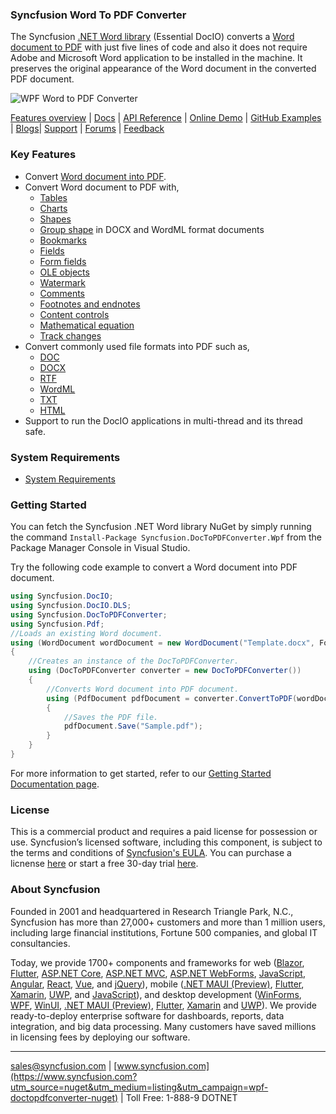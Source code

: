 ### Syncfusion Word To PDF Converter
The Syncfusion [.NET Word library](https://www.syncfusion.com/word-framework/net/word-library?utm_source=nuget&utm_medium=listing&utm_campaign=wpf-doctopdfconverter-nuget) (Essential DocIO) converts a [Word document to PDF](https://www.syncfusion.com/word-framework/net/word-to-pdf-conversion?utm_source=nuget&utm_medium=listing&utm_campaign=wpf-doctopdfconverter-nuget) with just five lines of code and also it does not require Adobe and Microsoft Word application to be installed in the machine. It preserves the original appearance of the Word document in the converted PDF document.

![WPF Word to PDF Converter](https://cdn.syncfusion.com/nuget-readme/fileformats/net-word-to-pdf.png)

[Features overview](https://www.syncfusion.com/word-framework/net/word-library?utm_source=nuget&utm_medium=listing&utm_campaign=wpf-doctopdfconverter-nuget) | [Docs](https://help.syncfusion.com/file-formats/docio/word-to-pdf?utm_source=nuget&utm_medium=listing&utm_campaign=wpf-doctopdfconverter-nuget) | [API Reference](https://help.syncfusion.com/cr/file-formats/Syncfusion.DocToPDFConverter.html?utm_source=nuget&utm_medium=listing&utm_campaign=wpf-doctopdfconverter-nuget) | [Online Demo](https://ej2.syncfusion.com/aspnetmvc/DocIO/DOCtoPDF?utm_source=nuget&utm_medium=listing&utm_campaign=wpf-doctopdfconverter-nuget#/material) | [GitHub Examples](https://github.com/SyncfusionExamples/DocIO-Examples?utm_source=nuget&utm_medium=listing&utm_campaign=wpf-doctopdfconverter-nuget) | [Blogs](https://www.syncfusion.com/blogs/?utm_source=nuget&utm_medium=listing&utm_campaign=wpf-doctopdfconverter-nuget&s=docio)| [Support](https://support.syncfusion.com/create?utm_source=nuget&utm_medium=listing&utm_campaign=wpf-doctopdfconverter-nuget) | [Forums](https://www.syncfusion.com/forums?utm_source=nuget&utm_medium=listing&utm_campaign=wpf-doctopdfconverter-nuget) | [Feedback](https://www.syncfusion.com/feedback/wpf?utm_source=nuget&utm_medium=listing&utm_campaign=wpf-doctopdfconverter-nuget)


### Key Features
* Convert [Word document into PDF](https://help.syncfusion.com/file-formats/docio/word-to-pdf?utm_source=nuget&utm_medium=listing&utm_campaign=wpf-doctopdfconverter-nuget).
* Convert Word document to PDF with,
  * [Tables](https://help.syncfusion.com/file-formats/docio/working-with-tables?utm_source=nuget&utm_medium=listing&utm_campaign=wpf-doctopdfconverter-nuget)
  * [Charts](https://help.syncfusion.com/file-formats/docio/working-with-charts?utm_source=nuget&utm_medium=listing&utm_campaign=wpf-doctopdfconverter-nuget)
  * [Shapes](https://help.syncfusion.com/file-formats/docio/working-with-shapes?utm_source=nuget&utm_medium=listing&utm_campaign=wpf-doctopdfconverter-nuget)
  * [Group shape](https://help.syncfusion.com/file-formats/docio/working-with-shapes?utm_source=nuget&utm_medium=listing&utm_campaign=wpf-doctopdfconverter-nuget#grouping-shapes) in DOCX and WordML format documents
  * [Bookmarks](https://help.syncfusion.com/file-formats/docio/working-with-bookmarks?utm_source=nuget&utm_medium=listing&utm_campaign=wpf-doctopdfconverter-nuget)
  * [Fields](https://help.syncfusion.com/file-formats/docio/working-with-fields?utm_source=nuget&utm_medium=listing&utm_campaign=wpf-doctopdfconverter-nuget)
  * [Form fields](https://help.syncfusion.com/file-formats/docio/working-with-form-fields?utm_source=nuget&utm_medium=listing&utm_campaign=wpf-doctopdfconverter-nuget)
  * [OLE objects](https://help.syncfusion.com/file-formats/docio/working-with-paragraph#appending-ole-objects?utm_source=nuget&utm_medium=listing&utm_campaign=wpf-doctopdfconverter-nuget)
  * [Watermark](https://help.syncfusion.com/file-formats/docio/applying-watermark?utm_source=nuget&utm_medium=listing&utm_campaign=wpf-doctopdfconverter-nuget)
  * [Comments](https://help.syncfusion.com/file-formats/docio/working-with-comments?utm_source=nuget&utm_medium=listing&utm_campaign=wpf-doctopdfconverter-nuget)
  * [Footnotes and endnotes](https://help.syncfusion.com/file-formats/docio/working-with-footnotes-and-endnotes?utm_source=nuget&utm_medium=listing&utm_campaign=wpf-doctopdfconverter-nuget)
  * [Content controls](https://help.syncfusion.com/file-formats/docio/working-with-content-controls?utm_source=nuget&utm_medium=listing&utm_campaign=wpf-doctopdfconverter-nuget)
  * [Mathematical equation](https://help.syncfusion.com/file-formats/docio/working-with-mathematical-equation?utm_source=nuget&utm_medium=listing&utm_campaign=wpf-doctopdfconverter-nuget)
  * [Track changes](https://help.syncfusion.com/file-formats/docio/accepting-or-rejecting-track-changes?utm_source=nuget&utm_medium=listing&utm_campaign=wpf-doctopdfconverter-nuget)
* Convert commonly used file formats into PDF such as,
  * [DOC](https://help.syncfusion.com/file-formats/docio/word-file-formats#word-binary-97-2003-format?utm_source=nuget&utm_medium=listing&utm_campaign=wpf-doctopdfconverter-nuget)
  * [DOCX](https://help.syncfusion.com/file-formats/docio/word-file-formats?utm_source=nuget&utm_medium=listing&utm_campaign=wpf-doctopdfconverter-nuget)
  * [RTF](https://help.syncfusion.com/file-formats/docio/rtf?utm_source=nuget&utm_medium=listing&utm_campaign=wpf-doctopdfconverter-nuget)
  * [WordML](https://help.syncfusion.com/file-formats/docio/word-file-formats?utm_source=nuget&utm_medium=listing&utm_campaign=wpf-doctopdfconverter-nuget#word-processing-xml-xml)
  * [TXT](https://help.syncfusion.com/file-formats/docio/text?utm_source=nuget&utm_medium=listing&utm_campaign=wpf-doctopdfconverter-nuget)
  * [HTML](https://help.syncfusion.com/file-formats/docio/html?utm_source=nuget&utm_medium=listing&utm_campaign=wpf-doctopdfconverter-nuget)
* Support to run the DocIO applications in multi-thread and its thread safe.

### System Requirements
* [System Requirements](https://help.syncfusion.com/file-formats/installation-and-upgrade/system-requirements?utm_source=nuget&utm_medium=listing&utm_campaign=wpf-doctopdfconverter-nuget)

### Getting Started
You can fetch the Syncfusion .NET Word library NuGet by simply running the command `Install-Package Syncfusion.DocToPDFConverter.Wpf` from the Package Manager Console in Visual Studio.

Try the following code example to convert a Word document into PDF document.

```csharp
using Syncfusion.DocIO;
using Syncfusion.DocIO.DLS;
using Syncfusion.DocToPDFConverter;
using Syncfusion.Pdf;
//Loads an existing Word document.
using (WordDocument wordDocument = new WordDocument("Template.docx", FormatType.Automatic))
{
    //Creates an instance of the DocToPDFConverter.
    using (DocToPDFConverter converter = new DocToPDFConverter())
    {
        //Converts Word document into PDF document.
        using (PdfDocument pdfDocument = converter.ConvertToPDF(wordDocument))
        {
            //Saves the PDF file.
            pdfDocument.Save("Sample.pdf");
        }
    }
}
```

For more information to get started, refer to our [Getting Started Documentation page](https://help.syncfusion.com/file-formats/docio/getting-started?utm_source=nuget&utm_medium=listing&utm_campaign=wpf-doctopdfconverter-nuget).

### License
This is a commercial product and requires a paid license for possession or use. Syncfusion’s licensed software, including this component, is subject to the terms and conditions of [Syncfusion's EULA](https://www.syncfusion.com/eula/es/?utm_source=nuget&utm_medium=listing&utm_campaign=wpf-doctopdfconverter-nuget). You can purchase a licnense [here]( https://www.syncfusion.com/sales/products?utm_source=nuget&utm_medium=listing&utm_campaign=wpf-doctopdfconverter-nuget) or start a free 30-day trial [here](https://www.syncfusion.com/account/manage-trials/start-trials?utm_source=nuget&utm_medium=listing&utm_campaign=wpf-doctopdfconverter-nuget).

### About Syncfusion
Founded in 2001 and headquartered in Research Triangle Park, N.C., Syncfusion has more than 27,000+ customers and more than 1 million users, including large financial institutions, Fortune 500 companies, and global IT consultancies.

Today, we provide 1700+ components and frameworks for web ([Blazor](https://www.syncfusion.com/blazor-components?utm_source=nuget&utm_medium=listing&utm_campaign=wpf-doctopdfconverter-nuget), [Flutter](https://www.syncfusion.com/flutter-widgets?utm_source=nuget&utm_medium=listing&utm_campaign=wpf-doctopdfconverter-nuget), [ASP.NET Core](https://www.syncfusion.com/aspnet-core-ui-controls?utm_source=nuget&utm_medium=listing&utm_campaign=wpf-doctopdfconverter-nuget), [ASP.NET MVC](https://www.syncfusion.com/aspnet-mvc-ui-controls?utm_source=nuget&utm_medium=listing&utm_campaign=wpf-doctopdfconverter-nuget), [ASP.NET WebForms](https://www.syncfusion.com/jquery/aspnet-webforms-ui-controls?utm_source=nuget&utm_medium=listing&utm_campaign=wpf-doctopdfconverter-nuget), [JavaScript](https://www.syncfusion.com/javascript-ui-controls?utm_source=nuget&utm_medium=listing&utm_campaign=wpf-doctopdfconverter-nuget), [Angular](https://www.syncfusion.com/angular-ui-components?utm_source=nuget&utm_medium=listing&utm_campaign=wpf-doctopdfconverter-nuget), [React](https://www.syncfusion.com/react-ui-components?utm_source=nuget&utm_medium=listing&utm_campaign=wpf-doctopdfconverter-nuget), [Vue](https://www.syncfusion.com/vue-ui-components?utm_source=nuget&utm_medium=listing&utm_campaign=wpf-doctopdfconverter-nuget), and [jQuery](https://www.syncfusion.com/jquery-ui-widgets?utm_source=nuget&utm_medium=listing&utm_campaign=wpf-doctopdfconverter-nuget)), mobile ([.NET MAUI (Preview)](https://www.syncfusion.com/maui-controls?utm_source=nuget&utm_medium=listing&utm_campaign=wpf-doctopdfconverter-nuget), [Flutter](https://www.syncfusion.com/flutter-widgets?utm_source=nuget&utm_medium=listing&utm_campaign=wpf-doctopdfconverter-nuget), [Xamarin](https://www.syncfusion.com/xamarin-ui-controls?utm_source=nuget&utm_medium=listing&utm_campaign=wpf-doctopdfconverter-nuget), [UWP](https://www.syncfusion.com/uwp-ui-controls?utm_source=nuget&utm_medium=listing&utm_campaign=wpf-doctopdfconverter-nuget), and [JavaScript](https://www.syncfusion.com/javascript-ui-controls?utm_source=nuget&utm_medium=listing&utm_campaign=wpf-doctopdfconverter-nuget)), and desktop development ([WinForms](https://www.syncfusion.com/winforms-ui-controls?utm_source=nuget&utm_medium=listing&utm_campaign=wpf-doctopdfconverter-nuget), [WPF](https://www.syncfusion.com/wpf-ui-controls?utm_source=nuget&utm_medium=listing&utm_campaign=wpf-doctopdfconverter-nuget), [WinUI](https://www.syncfusion.com/winui-controls?utm_source=nuget&utm_medium=listing&utm_campaign=wpf-doctopdfconverter-nuget), [.NET MAUI (Preview)](https://www.syncfusion.com/maui-controls?utm_source=nuget&utm_medium=listing&utm_campaign=wpf-doctopdfconverter-nuget), [Flutter](https://www.syncfusion.com/flutter-widgets?utm_source=nuget&utm_medium=listing&utm_campaign=wpf-doctopdfconverter-nuget), [Xamarin](https://www.syncfusion.com/xamarin-ui-controls?utm_source=nuget&utm_medium=listing&utm_campaign=wpf-doctopdfconverter-nuget) and [UWP](https://www.syncfusion.com/uwp-ui-controls?utm_source=nuget&utm_medium=listing&utm_campaign=wpf-doctopdfconverter-nuget)). We provide ready-to-deploy enterprise software for dashboards, reports, data integration, and big data processing. Many customers have saved millions in licensing fees by deploying our software.

___

[sales@syncfusion.com](mailto:sales@syncfusion.com?Subject=Syncfusion%20WPF%20DocToPDFConverter%20-%20NuGet) | [www.syncfusion.com](https://www.syncfusion.com?utm_source=nuget&utm_medium=listing&utm_campaign=wpf-doctopdfconverter-nuget) | Toll Free: 1-888-9 DOTNET